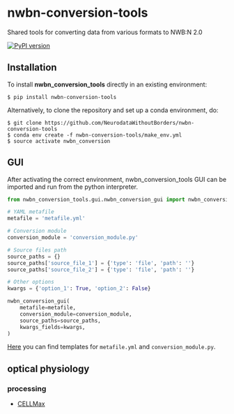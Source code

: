 # nwbn-conversion-tools
Shared tools for converting data from various formats to NWB:N 2.0

[![PyPI version](https://badge.fury.io/py/nwbn-conversion-tools.svg)](https://badge.fury.io/py/nwbn-conversion-tools)

## Installation
To install **nwbn_conversion_tools** directly in an existing environment:
```
$ pip install nwbn-conversion-tools
```

Alternatively, to clone the repository and set up a conda environment, do:
```
$ git clone https://github.com/NeurodataWithoutBorders/nwbn-conversion-tools
$ conda env create -f nwbn-conversion-tools/make_env.yml
$ source activate nwbn_conversion
```

## GUI
After activating the correct environment, nwbn_conversion_tools GUI can be imported and run from the python interpreter.
```python
from nwbn_conversion_tools.gui.nwbn_conversion_gui import nwbn_conversion_gui

# YAML metafile
metafile = 'metafile.yml'

# Conversion module
conversion_module = 'conversion_module.py'

# Source files path
source_paths = {}
source_paths['source_file_1'] = {'type': 'file', 'path': ''}
source_paths['source_file_2'] = {'type': 'file', 'path': ''}

# Other options
kwargs = {'option_1': True, 'option_2': False}

nwbn_conversion_gui(
    metafile=metafile,
    conversion_module=conversion_module,
    source_paths=source_paths,
    kwargs_fields=kwargs,
)
```
[Here](https://github.com/NeurodataWithoutBorders/nwbn-conversion-tools/tree/master/nwbn_conversion_tools/gui) you can find templates for `metafile.yml` and `conversion_module.py`.


## optical physiology
### processing
* [CELLMax](https://github.com/NeurodataWithoutBorders/nwbn-conversion-tools/blob/master/nwbn_conversion_tools/ophys/processing/CELLMax/README.md)
